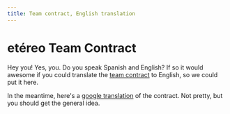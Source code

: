 ```yaml
---
title: Team contract, English translation
---
```


etéreo Team Contract
===================

Hey you! Yes, you. Do you speak Spanish and English? If so it would awesome if you could translate the [team contract](team-contract-sv.html) to English, so we could put it here.

In the meantime, here's a [google translation](https://translate.google.com/translate?sl=sv&tl=en&js=y&prev=_t&hl=en&ie=UTF-8&u=http%3A%2F%2Fdna.etereo.io%2Fdocs%2Fteam-contract-sv.html) of the contract. Not pretty, but you should get the general idea.

